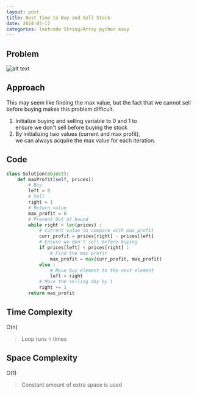 ```yaml
---
layout: post
title: Best Time to Buy and Sell Stock
date: 2024-05-17
categories: leetcode String/Array python easy
---
```

## Problem
![alt text](/blog/public/img/BuyStock.png)

## Approach
This may seem like finding the max value, but the fact that we cannot sell before buying makes this problem difficult.

1. Initialize buying and selling variable to 0 and 1 to  
ensure we don't sell before buying the stock
2. By initializing two values (current and max profit),  
we can always acquire the max value for each iteration.

## Code
```python
class Solution(object):
    def maxProfit(self, prices):
        # Buy
        left = 0
        # Sell
        right = 1
        # Return value
        max_profit = 0
        # Prevent Out of bound
        while right < len(prices) :
            # Current value to compare with max_profit
            curr_profit = prices[right] - prices[left]
            # Ensure we don't sell before buying
            if prices[left] < prices[right] :
                # Find the max profit
                max_profit = max(curr_profit, max_profit)
            else :
                # Move buy element to the next element
                left = right
            # Move the selling day by 1
            right += 1
        return max_profit
```
## Time Complexity
O(n)
> Loop runs n times

## Space Complexity
O(1)
> Constant amount of extra space is used